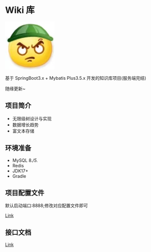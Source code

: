 # Wiki 库
![Image](docs/images/img.png)

基于 SpringBoot3.x + Mybatis Plus3.5.x 开发的知识库项目(服务端完结)

随缘更新~

## 项目简介

- 无限级树设计与实现
- 数据增长趋势
- 富文本存储

## 环境准备

- MySQL 8.*/5.*
- Redis
- JDK17+
- Gradle

## 项目配置文件

默认启动端口:8888;修改对应配置文件即可

[Link](src/main/resources/application.yaml)

## 接口文档

[Link](/docs/Web-Wiki.md)